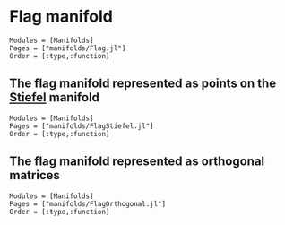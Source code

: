 # Flag manifold

```@autodocs
Modules = [Manifolds]
Pages = ["manifolds/Flag.jl"]
Order = [:type,:function]
```

## The flag manifold represented as points on the [Stiefel](@ref) manifold

```@autodocs
Modules = [Manifolds]
Pages = ["manifolds/FlagStiefel.jl"]
Order = [:type,:function]
```

## The flag manifold represented as orthogonal matrices

```@autodocs
Modules = [Manifolds]
Pages = ["manifolds/FlagOrthogonal.jl"]
Order = [:type,:function]
```
